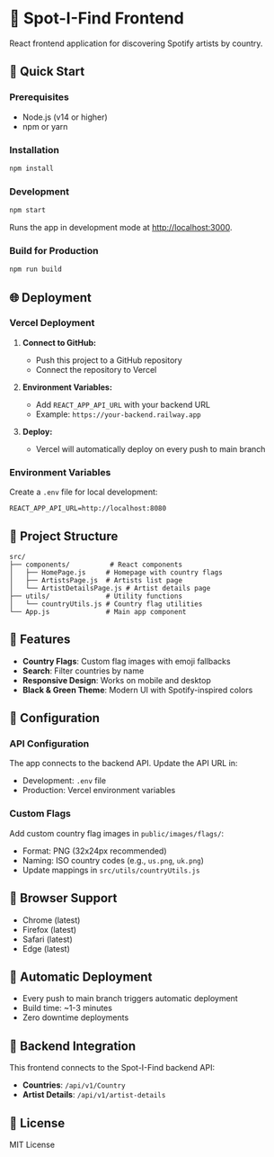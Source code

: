# 🎵 Spot-I-Find Frontend

React frontend application for discovering Spotify artists by country.

## 🚀 Quick Start

### Prerequisites
- Node.js (v14 or higher)
- npm or yarn

### Installation
```bash
npm install
```

### Development
```bash
npm start
```
Runs the app in development mode at [http://localhost:3000](http://localhost:3000).

### Build for Production
```bash
npm run build
```

## 🌐 Deployment

### Vercel Deployment
1. **Connect to GitHub:**
   - Push this project to a GitHub repository
   - Connect the repository to Vercel

2. **Environment Variables:**
   - Add `REACT_APP_API_URL` with your backend URL
   - Example: `https://your-backend.railway.app`

3. **Deploy:**
   - Vercel will automatically deploy on every push to main branch

### Environment Variables
Create a `.env` file for local development:
```
REACT_APP_API_URL=http://localhost:8080
```

## 📁 Project Structure
```
src/
├── components/          # React components
│   ├── HomePage.js     # Homepage with country flags
│   ├── ArtistsPage.js  # Artists list page
│   └── ArtistDetailsPage.js # Artist details page
├── utils/              # Utility functions
│   └── countryUtils.js # Country flag utilities
└── App.js              # Main app component
```

## 🎨 Features
- **Country Flags**: Custom flag images with emoji fallbacks
- **Search**: Filter countries by name
- **Responsive Design**: Works on mobile and desktop
- **Black & Green Theme**: Modern UI with Spotify-inspired colors

## 🔧 Configuration

### API Configuration
The app connects to the backend API. Update the API URL in:
- Development: `.env` file
- Production: Vercel environment variables

### Custom Flags
Add custom country flag images in `public/images/flags/`:
- Format: PNG (32x24px recommended)
- Naming: ISO country codes (e.g., `us.png`, `uk.png`)
- Update mappings in `src/utils/countryUtils.js`

## 📱 Browser Support
- Chrome (latest)
- Firefox (latest)
- Safari (latest)
- Edge (latest)

## 🚀 Automatic Deployment
- Every push to main branch triggers automatic deployment
- Build time: ~1-3 minutes
- Zero downtime deployments

## 🔗 Backend Integration
This frontend connects to the Spot-I-Find backend API:
- **Countries**: `/api/v1/Country`
- **Artist Details**: `/api/v1/artist-details`

## 📄 License
MIT License
